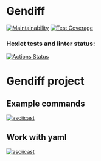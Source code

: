 # Gendiff

[![Maintainability](https://api.codeclimate.com/v1/badges/e35a91de270f1a8cde08/maintainability)](https://codeclimate.com/github/temir988/frontend-project-lvl2/maintainability)
[![Test Coverage](https://api.codeclimate.com/v1/badges/e35a91de270f1a8cde08/test_coverage)](https://codeclimate.com/github/temir988/frontend-project-lvl2/test_coverage)

### Hexlet tests and linter status:

[![Actions Status](https://github.com/temir988/frontend-project-lvl2/workflows/hexlet-check/badge.svg)](https://github.com/temir988/frontend-project-lvl2/actions)

# Gendiff project

## Example commands

[![asciicast](https://asciinema.org/a/XC6HYXPP2PmdodbO0GE7jUnkF.svg)](https://asciinema.org/a/XC6HYXPP2PmdodbO0GE7jUnkF)

## Work with yaml

[![asciicast](https://asciinema.org/a/TXkEiRtQILz0IhQ47kILh4kAS.svg)](https://asciinema.org/a/TXkEiRtQILz0IhQ47kILh4kAS)
